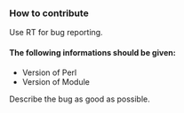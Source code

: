 <h3>How to contribute</h3>

<p>Use RT for bug reporting.</p>

<h4>The following informations should be given:</h4>

<ul>
<li>Version of Perl</li>
<li>Version of Module</li>
</ul>

<p>Describe the bug as good as possible.<p>
